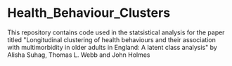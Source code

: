 # Health_Behaviour_Clusters
This repository contains code used in the statsistical analysis for the paper titled "Longitudinal clustering of health behaviours and their association with multimorbidity in older adults in England: A latent class analysis" by Alisha Suhag, Thomas L. Webb and John Holmes
